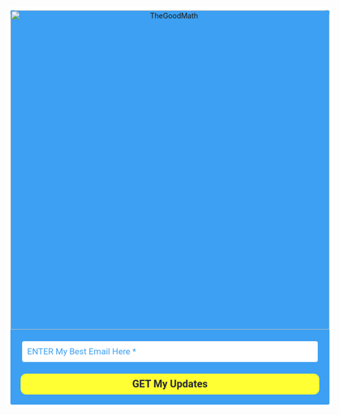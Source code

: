 <style type="text/css">
  @import url(https://fonts.googleapis.com/css?family=Open+Sans:400,400italic,700,700italic);
</style>
<style type="text/css">
  @import url(https://fonts.googleapis.com/css?family=Roboto:400,400italic,700,700italic);
</style>
<style type="text/css">
  .ml-form-embedSubmitLoad{display:inline-block;width:20px;height:20px}.ml-form-embedSubmitLoad:after{content:" ";display:block;width:11px;height:11px;margin:1px;border-radius:50%;border:4px solid #fff;border-color:#282a36 #282a36 #282a36 transparent;animation:ml-form-embedSubmitLoad 1.2s linear infinite}@keyframes ml-form-embedSubmitLoad{0%{transform:rotate(0)}100%{transform:rotate(360deg)}}#mlb2-2301916.ml-form-embedContainer{box-sizing:border-box;display:table;margin:0 auto;position:static;width:100%!important}#mlb2-2301916.ml-form-embedContainer button,#mlb2-2301916.ml-form-embedContainer h4,#mlb2-2301916.ml-form-embedContainer p,#mlb2-2301916.ml-form-embedContainer span{text-transform:none!important;letter-spacing:normal!important}#mlb2-2301916.ml-form-embedContainer .ml-form-embedWrapper{background-color:#3da0f2;border-width:7px;border-color:#fff;border-radius:10px;border-style:solid;box-sizing:border-box;display:inline-block!important;margin:0;padding:0;position:relative}#mlb2-2301916.ml-form-embedContainer .ml-form-embedWrapper.embedDefault,#mlb2-2301916.ml-form-embedContainer .ml-form-embedWrapper.embedPopup{width:750px}#mlb2-2301916.ml-form-embedContainer .ml-form-embedWrapper.embedForm{max-width:750px;width:100%}#mlb2-2301916.ml-form-embedContainer .ml-form-align-left{text-align:left}#mlb2-2301916.ml-form-embedContainer .ml-form-align-center{text-align:center}#mlb2-2301916.ml-form-embedContainer .ml-form-align-default{display:table-cell!important;vertical-align:middle!important;text-align:center!important}#mlb2-2301916.ml-form-embedContainer .ml-form-align-right{text-align:right}#mlb2-2301916.ml-form-embedContainer .ml-form-embedWrapper .ml-form-embedHeader img{border-top-left-radius:10px;border-top-right-radius:10px;height:auto;margin:0 auto!important;max-width:100%;width:629px}#mlb2-2301916.ml-form-embedContainer .ml-form-embedWrapper .ml-form-embedBody,#mlb2-2301916.ml-form-embedContainer .ml-form-embedWrapper .ml-form-successBody{padding:20px 20px 0 20px}#mlb2-2301916.ml-form-embedContainer .ml-form-embedWrapper .ml-form-embedBody.ml-form-embedBodyHorizontal{padding-bottom:0}#mlb2-2301916.ml-form-embedContainer .ml-form-embedWrapper .ml-form-embedBody .ml-form-embedContent,#mlb2-2301916.ml-form-embedContainer .ml-form-embedWrapper .ml-form-successBody .ml-form-successContent{margin:0 0 20px 0}#mlb2-2301916.ml-form-embedContainer .ml-form-embedWrapper .ml-form-embedBody .ml-form-embedContent h4,#mlb2-2301916.ml-form-embedContainer .ml-form-embedWrapper .ml-form-successBody .ml-form-successContent h4{color:#ff3;font-family:Roboto,Arial,Helvetica,sans-serif;font-size:39px;font-weight:700;margin:0 0 10px 0;text-align:center;word-break:break-word}#mlb2-2301916.ml-form-embedContainer .ml-form-embedWrapper .ml-form-embedBody .ml-form-embedContent p,#mlb2-2301916.ml-form-embedContainer .ml-form-embedWrapper .ml-form-successBody .ml-form-successContent p{color:#ff3;font-family:Roboto,Arial,Helvetica,sans-serif;font-size:24px;font-weight:400;line-height:30px;margin:0 0 10px 0;text-align:center}#mlb2-2301916.ml-form-embedContainer .ml-form-embedWrapper .ml-form-embedBody .ml-form-embedContent ol,#mlb2-2301916.ml-form-embedContainer .ml-form-embedWrapper .ml-form-embedBody .ml-form-embedContent ul,#mlb2-2301916.ml-form-embedContainer .ml-form-embedWrapper .ml-form-successBody .ml-form-successContent ol,#mlb2-2301916.ml-form-embedContainer .ml-form-embedWrapper .ml-form-successBody .ml-form-successContent ul{color:#ff3;font-family:Roboto,Arial,Helvetica,sans-serif;font-size:24px}#mlb2-2301916.ml-form-embedContainer .ml-form-embedWrapper .ml-form-embedBody .ml-form-embedContent p a,#mlb2-2301916.ml-form-embedContainer .ml-form-embedWrapper .ml-form-successBody .ml-form-successContent p a{color:#000;text-decoration:underline}#mlb2-2301916.ml-form-embedContainer .ml-form-embedWrapper .ml-block-form .ml-field-group{text-align:left!important}#mlb2-2301916.ml-form-embedContainer .ml-form-embedWrapper .ml-block-form .ml-field-group label{margin-bottom:5px;color:#333;font-size:18px;font-family:Roboto,Arial,Helvetica,sans-serif;font-weight:700;font-style:normal;text-decoration:none;display:inline-block;line-height:24px}#mlb2-2301916.ml-form-embedContainer .ml-form-embedWrapper .ml-form-embedBody .ml-form-embedContent p:last-child,#mlb2-2301916.ml-form-embedContainer .ml-form-embedWrapper .ml-form-successBody .ml-form-successContent p:last-child{margin:0}#mlb2-2301916.ml-form-embedContainer .ml-form-embedWrapper .ml-form-embedBody form{margin:0;width:100%}#mlb2-2301916.ml-form-embedContainer .ml-form-embedWrapper .ml-form-embedBody .ml-form-checkboxRow,#mlb2-2301916.ml-form-embedContainer .ml-form-embedWrapper .ml-form-embedBody .ml-form-formContent{margin:0 0 20px 0;width:100%}#mlb2-2301916.ml-form-embedContainer .ml-form-embedWrapper .ml-form-embedBody .ml-form-checkboxRow{float:left}#mlb2-2301916.ml-form-embedContainer .ml-form-embedWrapper .ml-form-embedBody .ml-form-formContent.horozintalForm{margin:0;padding:0 0 20px 0;width:100%;height:auto;float:left}#mlb2-2301916.ml-form-embedContainer .ml-form-embedWrapper .ml-form-embedBody .ml-form-fieldRow{margin:0 0 10px 0;width:100%}#mlb2-2301916.ml-form-embedContainer .ml-form-embedWrapper .ml-form-embedBody .ml-form-fieldRow.ml-last-item{margin:0}#mlb2-2301916.ml-form-embedContainer .ml-form-embedWrapper .ml-form-embedBody .ml-form-fieldRow.ml-formfieldHorizintal{margin:0}#mlb2-2301916.ml-form-embedContainer .ml-form-embedWrapper .ml-form-embedBody .ml-form-fieldRow input{background-color:#fff!important;color:#3da0f2!important;border-color:#3da0f2!important;border-radius:7px!important;border-style:solid!important;border-width:3px!important;font-family:Roboto,Arial,Helvetica,sans-serif;font-size:17px!important;height:auto;line-height:21px!important;margin-bottom:0;margin-top:0;margin-left:0;margin-right:0;padding:10px 10px!important;width:100%!important;box-sizing:border-box!important;max-width:100%!important}#mlb2-2301916.ml-form-embedContainer .ml-form-embedWrapper .ml-form-embedBody .ml-form-fieldRow input::-webkit-input-placeholder,#mlb2-2301916.ml-form-embedContainer .ml-form-embedWrapper .ml-form-embedBody .ml-form-horizontalRow input::-webkit-input-placeholder{color:#3da0f2}#mlb2-2301916.ml-form-embedContainer .ml-form-embedWrapper .ml-form-embedBody .ml-form-fieldRow input::-moz-placeholder,#mlb2-2301916.ml-form-embedContainer .ml-form-embedWrapper .ml-form-embedBody .ml-form-horizontalRow input::-moz-placeholder{color:#3da0f2}#mlb2-2301916.ml-form-embedContainer .ml-form-embedWrapper .ml-form-embedBody .ml-form-fieldRow input:-ms-input-placeholder,#mlb2-2301916.ml-form-embedContainer .ml-form-embedWrapper .ml-form-embedBody .ml-form-horizontalRow input:-ms-input-placeholder{color:#3da0f2}#mlb2-2301916.ml-form-embedContainer .ml-form-embedWrapper .ml-form-embedBody .ml-form-fieldRow input:-moz-placeholder,#mlb2-2301916.ml-form-embedContainer .ml-form-embedWrapper .ml-form-embedBody .ml-form-horizontalRow input:-moz-placeholder{color:#3da0f2}#mlb2-2301916.ml-form-embedContainer .ml-form-embedWrapper .ml-form-embedBody .ml-form-fieldRow textarea,#mlb2-2301916.ml-form-embedContainer .ml-form-embedWrapper .ml-form-embedBody .ml-form-horizontalRow textarea{background-color:#fff!important;color:#3da0f2!important;border-color:#3da0f2!important;border-radius:7px!important;border-style:solid!important;border-width:3px!important;font-family:Roboto,Arial,Helvetica,sans-serif;font-size:17px!important;height:auto;line-height:21px!important;margin-bottom:0;margin-top:0;padding:10px 10px!important;width:100%!important;box-sizing:border-box!important;max-width:100%!important}#mlb2-2301916.ml-form-embedContainer .ml-form-embedWrapper .ml-form-embedBody .ml-form-checkboxRow .label-description::before,#mlb2-2301916.ml-form-embedContainer .ml-form-embedWrapper .ml-form-embedBody .ml-form-embedPermissions .ml-form-embedPermissionsOptionsCheckbox .label-description::before,#mlb2-2301916.ml-form-embedContainer .ml-form-embedWrapper .ml-form-embedBody .ml-form-fieldRow .custom-checkbox .custom-control-label::before,#mlb2-2301916.ml-form-embedContainer .ml-form-embedWrapper .ml-form-embedBody .ml-form-fieldRow .custom-radio .custom-control-label::before,#mlb2-2301916.ml-form-embedContainer .ml-form-embedWrapper .ml-form-embedBody .ml-form-horizontalRow .custom-checkbox .custom-control-label::before,#mlb2-2301916.ml-form-embedContainer .ml-form-embedWrapper .ml-form-embedBody .ml-form-horizontalRow .custom-radio .custom-control-label::before,#mlb2-2301916.ml-form-embedContainer .ml-form-embedWrapper .ml-form-embedBody .ml-form-interestGroupsRow .ml-form-interestGroupsRowCheckbox .label-description::before{border-color:#3da0f2!important;background-color:#fff!important}#mlb2-2301916.ml-form-embedContainer .ml-form-embedWrapper .ml-form-embedBody .ml-form-fieldRow input.custom-control-input[type=checkbox]{box-sizing:border-box;padding:0;position:absolute;z-index:-1;opacity:0;margin-top:5px;margin-left:-24px;overflow:visible}#mlb2-2301916.ml-form-embedContainer .ml-form-embedWrapper .ml-form-embedBody .ml-form-checkboxRow .label-description::before,#mlb2-2301916.ml-form-embedContainer .ml-form-embedWrapper .ml-form-embedBody .ml-form-embedPermissions .ml-form-embedPermissionsOptionsCheckbox .label-description::before,#mlb2-2301916.ml-form-embedContainer .ml-form-embedWrapper .ml-form-embedBody .ml-form-fieldRow .custom-checkbox .custom-control-label::before,#mlb2-2301916.ml-form-embedContainer .ml-form-embedWrapper .ml-form-embedBody .ml-form-horizontalRow .custom-checkbox .custom-control-label::before,#mlb2-2301916.ml-form-embedContainer .ml-form-embedWrapper .ml-form-embedBody .ml-form-interestGroupsRow .ml-form-interestGroupsRowCheckbox .label-description::before{border-radius:4px!important}#mlb2-2301916.ml-form-embedContainer .ml-form-embedWrapper .ml-form-embedBody .ml-form-checkboxRow input[type=checkbox]:checked~.label-description::after,#mlb2-2301916.ml-form-embedContainer .ml-form-embedWrapper .ml-form-embedBody .ml-form-embedPermissions .ml-form-embedPermissionsOptionsCheckbox input[type=checkbox]:checked~.label-description::after,#mlb2-2301916.ml-form-embedContainer .ml-form-embedWrapper .ml-form-embedBody .ml-form-fieldRow .custom-checkbox .custom-control-input:checked~.custom-control-label::after,#mlb2-2301916.ml-form-embedContainer .ml-form-embedWrapper .ml-form-embedBody .ml-form-horizontalRow .custom-checkbox .custom-control-input:checked~.custom-control-label::after,#mlb2-2301916.ml-form-embedContainer .ml-form-embedWrapper .ml-form-embedBody .ml-form-interestGroupsRow .ml-form-interestGroupsRowCheckbox input[type=checkbox]:checked~.label-description::after{background-color:#282a36;mask-image:url(https://bucket.mlcdn.com/images/default/arrow.svg);-webkit-mask-image:url(https://bucket.mlcdn.com/images/default/arrow.svg)}#mlb2-2301916.ml-form-embedContainer .ml-form-embedWrapper .ml-form-embedBody .ml-form-fieldRow .custom-radio .custom-control-input:checked~.custom-control-label::after{background-color:#282a36;mask-image:url(https://bucket.mlcdn.com/images/default/circle.svg);-webkit-mask-image:url(https://bucket.mlcdn.com/images/default/circle.svg)}#mlb2-2301916.ml-form-embedContainer .ml-form-embedWrapper .ml-form-embedBody .ml-form-checkboxRow input[type=checkbox]:checked~.label-description::before,#mlb2-2301916.ml-form-embedContainer .ml-form-embedWrapper .ml-form-embedBody .ml-form-embedPermissions .ml-form-embedPermissionsOptionsCheckbox input[type=checkbox]:checked~.label-description::before,#mlb2-2301916.ml-form-embedContainer .ml-form-embedWrapper .ml-form-embedBody .ml-form-fieldRow .custom-checkbox .custom-control-input:checked~.custom-control-label::before,#mlb2-2301916.ml-form-embedContainer .ml-form-embedWrapper .ml-form-embedBody .ml-form-fieldRow .custom-radio .custom-control-input:checked~.custom-control-label::before,#mlb2-2301916.ml-form-embedContainer .ml-form-embedWrapper .ml-form-embedBody .ml-form-horizontalRow .custom-checkbox .custom-control-input:checked~.custom-control-label::before,#mlb2-2301916.ml-form-embedContainer .ml-form-embedWrapper .ml-form-embedBody .ml-form-horizontalRow .custom-radio .custom-control-input:checked~.custom-control-label::before,#mlb2-2301916.ml-form-embedContainer .ml-form-embedWrapper .ml-form-embedBody .ml-form-interestGroupsRow .ml-form-interestGroupsRowCheckbox input[type=checkbox]:checked~.label-description::before{border-color:#ff3!important;background-color:#ff3!important;color:#282a36!important}#mlb2-2301916.ml-form-embedContainer .ml-form-embedWrapper .ml-form-embedBody .ml-form-fieldRow .custom-checkbox .custom-control-label::after,#mlb2-2301916.ml-form-embedContainer .ml-form-embedWrapper .ml-form-embedBody .ml-form-fieldRow .custom-checkbox .custom-control-label::before,#mlb2-2301916.ml-form-embedContainer .ml-form-embedWrapper .ml-form-embedBody .ml-form-fieldRow .custom-radio .custom-control-label::after,#mlb2-2301916.ml-form-embedContainer .ml-form-embedWrapper .ml-form-embedBody .ml-form-fieldRow .custom-radio .custom-control-label::before,#mlb2-2301916.ml-form-embedContainer .ml-form-embedWrapper .ml-form-embedBody .ml-form-horizontalRow .custom-checkbox .custom-control-label::after,#mlb2-2301916.ml-form-embedContainer .ml-form-embedWrapper .ml-form-embedBody .ml-form-horizontalRow .custom-checkbox .custom-control-label::before,#mlb2-2301916.ml-form-embedContainer .ml-form-embedWrapper .ml-form-embedBody .ml-form-horizontalRow .custom-radio .custom-control-label::after,#mlb2-2301916.ml-form-embedContainer .ml-form-embedWrapper .ml-form-embedBody .ml-form-horizontalRow .custom-radio .custom-control-label::before{top:8;box-sizing:border-box}#mlb2-2301916.ml-form-embedContainer .ml-form-embedWrapper .ml-form-embedBody .ml-form-checkboxRow .label-description::after,#mlb2-2301916.ml-form-embedContainer .ml-form-embedWrapper .ml-form-embedBody .ml-form-checkboxRow .label-description::before,#mlb2-2301916.ml-form-embedContainer .ml-form-embedWrapper .ml-form-embedBody .ml-form-embedPermissions .ml-form-embedPermissionsOptionsCheckbox .label-description::after,#mlb2-2301916.ml-form-embedContainer .ml-form-embedWrapper .ml-form-embedBody .ml-form-embedPermissions .ml-form-embedPermissionsOptionsCheckbox .label-description::before{top:6px!important;box-sizing:border-box!important}#mlb2-2301916.ml-form-embedContainer .ml-form-embedWrapper .ml-form-embedBody .ml-form-checkboxRow .label-description::after,#mlb2-2301916.ml-form-embedContainer .ml-form-embedWrapper .ml-form-embedBody .ml-form-checkboxRow .label-description::before{top:0!important;box-sizing:border-box!important}#mlb2-2301916.ml-form-embedContainer .ml-form-embedWrapper .ml-form-embedBody .ml-form-interestGroupsRow .ml-form-interestGroupsRowCheckbox .label-description::after{top:3px!important;box-sizing:border-box!important;position:absolute;left:-21px;display:block;width:10px;height:10px;content:""}#mlb2-2301916.ml-form-embedContainer .ml-form-embedWrapper .ml-form-embedBody .ml-form-interestGroupsRow .ml-form-interestGroupsRowCheckbox .label-description::before{top:0!important;box-sizing:border-box!important}#mlb2-2301916.ml-form-embedContainer .ml-form-embedWrapper .ml-form-embedBody .custom-control-label::before{position:absolute;top:4px;left:-24px;display:block;width:16px;height:16px;pointer-events:none;content:"";background-color:#fff;border:#adb5bd solid 1px;border-radius:50%}#mlb2-2301916.ml-form-embedContainer .ml-form-embedWrapper .ml-form-embedBody .custom-control-label::after{position:absolute;top:11px!important;left:-21px;display:block;width:10px;height:10px;content:""}#mlb2-2301916.ml-form-embedContainer .ml-form-embedWrapper .ml-form-embedBody .ml-form-checkboxRow .label-description::before,#mlb2-2301916.ml-form-embedContainer .ml-form-embedWrapper .ml-form-embedBody .ml-form-embedPermissions .ml-form-embedPermissionsOptionsCheckbox .label-description::before,#mlb2-2301916.ml-form-embedContainer .ml-form-embedWrapper .ml-form-embedBody .ml-form-interestGroupsRow .ml-form-interestGroupsRowCheckbox .label-description::before{position:absolute;top:4px;left:-24px;display:block;width:16px;height:16px;pointer-events:none;content:"";background-color:#fff;border:#adb5bd solid 1px;border-radius:50%}#mlb2-2301916.ml-form-embedContainer .ml-form-embedWrapper .ml-form-embedBody .ml-form-embedPermissions .ml-form-embedPermissionsOptionsCheckbox .label-description::after{position:absolute;top:9px!important;left:-21px;display:block;width:10px;height:10px;content:""}#mlb2-2301916.ml-form-embedContainer .ml-form-embedWrapper .ml-form-embedBody .ml-form-checkboxRow .label-description::after{position:absolute;top:3px!important;left:-21px;display:block;width:10px;height:10px;content:""}#mlb2-2301916.ml-form-embedContainer .ml-form-embedWrapper .ml-form-embedBody .custom-radio .custom-control-label::after{background:no-repeat 50%/50% 50%}#mlb2-2301916.ml-form-embedContainer .ml-form-embedWrapper .ml-form-embedBody .custom-checkbox .custom-control-label::after,#mlb2-2301916.ml-form-embedContainer .ml-form-embedWrapper .ml-form-embedBody .ml-form-checkboxRow .label-description::after,#mlb2-2301916.ml-form-embedContainer .ml-form-embedWrapper .ml-form-embedBody .ml-form-embedPermissions .ml-form-embedPermissionsOptionsCheckbox .label-description::after,#mlb2-2301916.ml-form-embedContainer .ml-form-embedWrapper .ml-form-embedBody .ml-form-interestGroupsRow .ml-form-interestGroupsRowCheckbox .label-description::after{background:no-repeat 50%/50% 50%}#mlb2-2301916.ml-form-embedContainer .ml-form-embedWrapper .ml-form-embedBody .ml-form-fieldRow .custom-control,#mlb2-2301916.ml-form-embedContainer .ml-form-embedWrapper .ml-form-embedBody .ml-form-horizontalRow .custom-control{position:relative;display:block;min-height:1.5rem;padding-left:1.5rem}#mlb2-2301916.ml-form-embedContainer .ml-form-embedWrapper .ml-form-embedBody .ml-form-fieldRow .custom-checkbox .custom-control-input,#mlb2-2301916.ml-form-embedContainer .ml-form-embedWrapper .ml-form-embedBody .ml-form-fieldRow .custom-radio .custom-control-input,#mlb2-2301916.ml-form-embedContainer .ml-form-embedWrapper .ml-form-embedBody .ml-form-horizontalRow .custom-checkbox .custom-control-input,#mlb2-2301916.ml-form-embedContainer .ml-form-embedWrapper .ml-form-embedBody .ml-form-horizontalRow .custom-radio .custom-control-input{position:absolute;z-index:-1;opacity:0;box-sizing:border-box;padding:0}#mlb2-2301916.ml-form-embedContainer .ml-form-embedWrapper .ml-form-embedBody .ml-form-fieldRow .custom-checkbox .custom-control-label,#mlb2-2301916.ml-form-embedContainer .ml-form-embedWrapper .ml-form-embedBody .ml-form-fieldRow .custom-radio .custom-control-label,#mlb2-2301916.ml-form-embedContainer .ml-form-embedWrapper .ml-form-embedBody .ml-form-horizontalRow .custom-checkbox .custom-control-label,#mlb2-2301916.ml-form-embedContainer .ml-form-embedWrapper .ml-form-embedBody .ml-form-horizontalRow .custom-radio .custom-control-label{color:#000;font-size:18px!important;font-family:Roboto,Arial,Helvetica,sans-serif;line-height:28px;margin-bottom:0;position:relative;vertical-align:top;font-style:normal;font-weight:700}#mlb2-2301916.ml-form-embedContainer .ml-form-embedWrapper .ml-form-embedBody .ml-form-fieldRow .custom-select,#mlb2-2301916.ml-form-embedContainer .ml-form-embedWrapper .ml-form-embedBody .ml-form-horizontalRow .custom-select{background-color:#fff!important;color:#3da0f2!important;border-color:#3da0f2!important;border-radius:7px!important;border-style:solid!important;border-width:3px!important;font-family:Roboto,Arial,Helvetica,sans-serif;font-size:17px!important;line-height:20px!important;margin-bottom:0;margin-top:0;padding:10px 28px 10px 12px!important;width:100%!important;box-sizing:border-box!important;max-width:100%!important;height:auto;display:inline-block;vertical-align:middle;background:url(https://bucket.mlcdn.com/images/default/dropdown.svg) no-repeat right .75rem center/8px 10px;-webkit-appearance:none;-moz-appearance:none;appearance:none}#mlb2-2301916.ml-form-embedContainer .ml-form-embedWrapper .ml-form-embedBody .ml-form-horizontalRow{height:auto;width:100%;float:left}.ml-form-formContent.horozintalForm .ml-form-horizontalRow .ml-input-horizontal{width:70%;float:left}.ml-form-formContent.horozintalForm .ml-form-horizontalRow .ml-button-horizontal{width:30%;float:left}.ml-form-formContent.horozintalForm .ml-form-horizontalRow .ml-button-horizontal.labelsOn{padding-top:29px}.ml-form-formContent.horozintalForm .ml-form-horizontalRow .horizontal-fields{box-sizing:border-box;float:left;padding-right:10px}#mlb2-2301916.ml-form-embedContainer .ml-form-embedWrapper .ml-form-embedBody .ml-form-horizontalRow input{background-color:#fff;color:#3da0f2;border-color:#3da0f2;border-radius:7px;border-style:solid;border-width:3px;font-family:Roboto,Arial,Helvetica,sans-serif;font-size:17px;line-height:20px;margin-bottom:0;margin-top:0;padding:10px 10px;width:100%;box-sizing:border-box;overflow-y:initial}#mlb2-2301916.ml-form-embedContainer .ml-form-embedWrapper .ml-form-embedBody .ml-form-horizontalRow button{background-color:#ff3!important;border-color:#ff3;border-style:solid;border-width:3px;border-radius:11px;box-shadow:none;color:#282a36!important;cursor:pointer;font-family:Roboto,Arial,Helvetica,sans-serif;font-size:20px!important;font-weight:700;line-height:20px;margin:0!important;padding:10px!important;width:100%;height:auto}#mlb2-2301916.ml-form-embedContainer .ml-form-embedWrapper .ml-form-embedBody .ml-form-horizontalRow button:hover{background-color:#ff0!important;border-color:#ff0!important}#mlb2-2301916.ml-form-embedContainer .ml-form-embedWrapper .ml-form-embedBody .ml-form-checkboxRow input[type=checkbox]{box-sizing:border-box;padding:0;position:absolute;z-index:-1;opacity:0;margin-top:5px;margin-left:-24px;overflow:visible}#mlb2-2301916.ml-form-embedContainer .ml-form-embedWrapper .ml-form-embedBody .ml-form-checkboxRow .label-description{color:#000;display:block;font-family:'Open Sans',Arial,Helvetica,sans-serif;font-size:12px;text-align:left;margin-bottom:0;position:relative;vertical-align:top}#mlb2-2301916.ml-form-embedContainer .ml-form-embedWrapper .ml-form-embedBody .ml-form-checkboxRow label{font-weight:400;margin:0;padding:0;position:relative;display:block;min-height:24px;padding-left:24px}#mlb2-2301916.ml-form-embedContainer .ml-form-embedWrapper .ml-form-embedBody .ml-form-checkboxRow label a{color:#000;text-decoration:underline}#mlb2-2301916.ml-form-embedContainer .ml-form-embedWrapper .ml-form-embedBody .ml-form-checkboxRow label p{color:#000!important;font-family:'Open Sans',Arial,Helvetica,sans-serif!important;font-size:12px!important;font-weight:400!important;line-height:18px!important;padding:0!important;margin:0 5px 0 0!important}#mlb2-2301916.ml-form-embedContainer .ml-form-embedWrapper .ml-form-embedBody .ml-form-checkboxRow label p:last-child{margin:0}#mlb2-2301916.ml-form-embedContainer .ml-form-embedWrapper .ml-form-embedBody .ml-form-embedSubmit{margin:0 0 20px 0;float:left;width:100%}#mlb2-2301916.ml-form-embedContainer .ml-form-embedWrapper .ml-form-embedBody .ml-form-embedSubmit button{background-color:#ff3!important;border:none!important;border-radius:11px!important;box-shadow:none!important;color:#282a36!important;cursor:pointer;font-family:Roboto,Arial,Helvetica,sans-serif!important;font-size:20px!important;font-weight:700!important;line-height:21px!important;height:auto;padding:10px!important;width:100%!important;box-sizing:border-box!important}#mlb2-2301916.ml-form-embedContainer .ml-form-embedWrapper .ml-form-embedBody .ml-form-embedSubmit button.loading{display:none}#mlb2-2301916.ml-form-embedContainer .ml-form-embedWrapper .ml-form-embedBody .ml-form-embedSubmit button:hover{background-color:#ff0!important}.ml-subscribe-close{width:30px;height:30px;background:url(https://bucket.mlcdn.com/images/default/modal_close.png) no-repeat;background-size:30px;cursor:pointer;margin-top:-10px;margin-right:-10px;position:absolute;top:0;right:0}.ml-error input{background:url(https://bucket.mlcdn.com/images/default/error-icon.png) 98% center no-repeat #fff!important;background-size:24px 24px!important}.ml-error .label-description,.ml-error .label-description p,.ml-error .label-description p a,.ml-error label:first-child{color:red!important}#mlb2-2301916.ml-form-embedContainer .ml-form-embedWrapper .ml-form-embedBody .ml-form-checkboxRow.ml-error .label-description p,#mlb2-2301916.ml-form-embedContainer .ml-form-embedWrapper .ml-form-embedBody .ml-form-checkboxRow.ml-error .label-description p:first-letter{color:red!important}@media only screen and (max-width:750px){.ml-form-embedWrapper.embedDefault,.ml-form-embedWrapper.embedPopup{width:100%!important}.ml-form-formContent.horozintalForm{float:left!important}.ml-form-formContent.horozintalForm .ml-form-horizontalRow{height:auto!important;width:100%!important;float:left!important}.ml-form-formContent.horozintalForm .ml-form-horizontalRow .ml-input-horizontal{width:100%!important}.ml-form-formContent.horozintalForm .ml-form-horizontalRow .ml-input-horizontal>div{padding-right:0!important;padding-bottom:10px}.ml-form-formContent.horozintalForm .ml-button-horizontal{width:100%!important}.ml-form-formContent.horozintalForm .ml-button-horizontal.labelsOn{padding-top:0!important}}
</style>
<div id="mlb2-2301916" class="ml-form-embedContainer ml-subscribe-form ml-subscribe-form-2301916">
  <div class="ml-form-align-center">
    <div class="ml-form-embedWrapper embedForm">
      <div class="ml-form-embedHeader">
        <img src="https://bucket.mlcdn.com/a/1498/1498536/images/87aa0f69c4ce473a08194ffdca93778e0a886ef1.png" alt="TheGoodMath" border="0" style="display:block">
      </div>
      <div class="ml-form-embedBody ml-form-embedBodyDefault row-form">
        <div class="ml-form-embedContent" style="margin-bottom:0"></div>
        <form class="ml-block-form" action="https://app.mailerlite.com/webforms/submit/g1t2k6" data-code="g1t2k6" method="post" target="_blank">
          <div class="ml-form-formContent">
            <div class="ml-form-fieldRow ml-last-item">
              <div class="ml-field-group ml-field-email ml-validate-email ml-validate-required">
                <input type="email" class="form-control" data-inputmask="" name="fields[email]" placeholder="ENTER My Best Email Here *" autocomplete="email">
              </div>
            </div>
          </div>
          <input type="hidden" name="ml-submit" value="1">
          <div class="ml-form-embedSubmit">
            <button type="submit" class="primary">GET My Updates</button>
            <button disabled="disabled" style="display:none" type="button" class="loading"> <div class="ml-form-embedSubmitLoad"><div></div><div></div><div></div><div></div></div> </button>
          </div>
        </form>
      </div>
      <div class="ml-form-successBody row-success" style="display:none">
        <div class="ml-form-successContent">
          <h4>Thank you</h4>
          <p style="text-align:center">You've&nbsp;<strong>SUCCESSFULLY&nbsp;</strong>joined to Get <strong>FREE&nbsp;</strong>updates.<br><br></p>
          <p><strong></strong></p>
          <p></p>
        </div>
      </div>
    </div>
  </div>
</div>
<script>
  function ml_webform_success_2301916(){var r=ml_jQuery||jQuery;r(".ml-subscribe-form-2301916 .row-success").show(),r(".ml-subscribe-form-2301916 .row-form").hide()}
</script>
<img src="https://track.mailerlite.com/webforms/o/2301916/g1t2k6?v1597128149" width="1" height="1" style="max-width:1px;max-height:1px;visibility:hidden;padding:0;margin:0;display:block" alt="." border="0">
<script src="https://static.mailerlite.com/js/w/webforms.min.js?v5c5d99c28cfe49b41fe82455507d7558" type="text/javascript"></script>